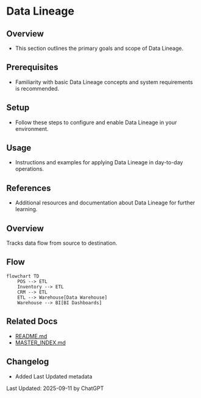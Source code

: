 # Data Lineage

## Overview
- This section outlines the primary goals and scope of Data Lineage.

## Prerequisites
- Familiarity with basic Data Lineage concepts and system requirements is recommended.

## Setup
- Follow these steps to configure and enable Data Lineage in your environment.

## Usage
- Instructions and examples for applying Data Lineage in day-to-day operations.

## References
- Additional resources and documentation about Data Lineage for further learning.


## Overview
Tracks data flow from source to destination.

## Flow
```mermaid
flowchart TD
    POS --> ETL
    Inventory --> ETL
    CRM --> ETL
    ETL --> Warehouse[Data Warehouse]
    Warehouse --> BI[BI Dashboards]
```

## Related Docs
- [README.md](README.md)
- [MASTER_INDEX.md](MASTER_INDEX.md)


## Changelog
- Added Last Updated metadata

Last Updated: 2025-09-11 by ChatGPT
